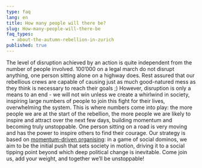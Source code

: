 ```yaml
---
type: faq
lang: en
title: How many people will there be?
slug: How-many-people-will-there-be
faq_types:
  - about-the-autumn-rebellion-in-zurich
published: true
---
```

The level of disruption achieved by an action is quite independent from the number of people involved. 100’000 on a legal march do not disrupt anything, one person sitting alone on a highway does. Rest assured that our rebellious crews are capable of causing just as much good-natured mess as they think is necessary to reach their goals ;) However, disruption is only a means to an end - we will not win unless we create a whirlwind in society, inspiring large numbers of people to join this fight for their lives, overwhelming the system. This is where numbers come into play: the more people we are at the start of the rebellion, the more people we are likely to inspire and attract over the next few days, building momentum and becoming truly unstoppable. One person sitting on a road is very moving and has the power to inspire others to find their courage. Our strategy is based on [momentum-driven organising](https://by2020weriseup.net/assets/presentations/Presentation-momentum-driven-organising-EN.pdf): in a game of social dominos, we aim to be the initial push that sets society in motion, driving it to a social tipping point beyond which deep political change is inevitable. Come join us, add your weight, and together we’ll be unstoppable!